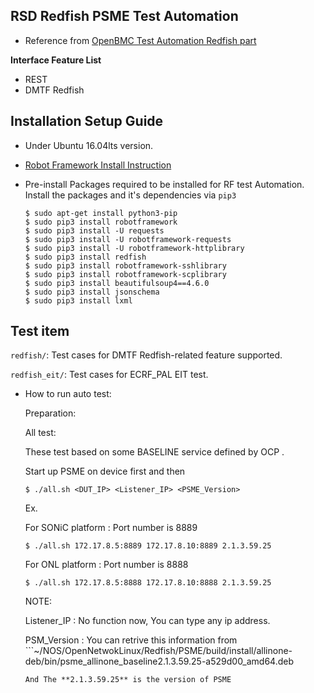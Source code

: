 ## RSD Redfish PSME Test Automation ##

* Reference from [OpenBMC Test Automation Redfish part](https://github.com/openbmc/openbmc-test-automation)

**Interface Feature List**
* REST
* DMTF Redfish

## Installation Setup Guide ##

* Under Ubuntu 16.04lts version.

* [Robot Framework Install Instruction](https://github.com/robotframework/robotframework/blob/master/INSTALL.rst)

* Pre-install
Packages required to be installed for RF test Automation.
Install the packages and it's dependencies via `pip3`

    ```
    $ sudo apt-get install python3-pip
    $ sudo pip3 install robotframework
    $ sudo pip3 install -U requests
    $ sudo pip3 install -U robotframework-requests
    $ sudo pip3 install -U robotframework-httplibrary
    $ sudo pip3 install redfish
    $ sudo pip3 install robotframework-sshlibrary
    $ sudo pip3 install robotframework-scplibrary
    $ sudo pip3 install beautifulsoup4==4.6.0
    $ sudo pip3 install jsonschema
    $ sudo pip3 install lxml
    ```

## Test item ##

`redfish/`:  Test cases for DMTF Redfish-related feature supported.

`redfish_eit/`: Test cases for ECRF_PAL EIT test.

* How to run auto test:

	Preparation:


    All test:
    
    These test based on some BASELINE service defined by OCP .
    
    Start up PSME on device first and then
    
    ```
    $ ./all.sh <DUT_IP> <Listener_IP> <PSME_Version>
    ```

    Ex.
   
    For SONiC platform : Port number is 8889

    ```
    $ ./all.sh 172.17.8.5:8889 172.17.8.10:8889 2.1.3.59.25
    ```

    For ONL platform : Port number is 8888

    ```
    $ ./all.sh 172.17.8.5:8888 172.17.8.10:8888 2.1.3.59.25
    ```

    NOTE:

    Listener_IP : No function now, You can type any ip address.

    PSM_Version : You can retrive this information from ```~/NOS/OpenNetwokLinux/Redfish/PSME/build/install/allinone-deb/bin/psme_allinone_baseline2.1.3.59.25-a529d00_amd64.deb
    ```
    And The **2.1.3.59.25** is the version of PSME
 

